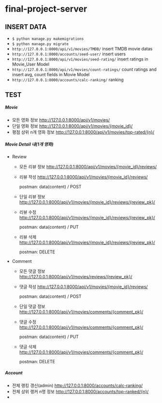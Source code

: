 # final-project-server



## INSERT DATA

- `$ python manage.py makemigrations`
- `$ python manage.py migrate`
- `http://127.0.0.1:8000/api/v1/movies/TMDB/`  insert TMDB movie datas
- `http://127.0.0.1:8000/accounts/seed-user/` insert users
- `http://127.0.0.1:8000/api/v1/movies/seed-rating/` insert ratings in Movie_User Model
- `http://127.0.0.1:8000/api/v1/movies/count-ratings/` count ratings and insert avg, count fields in Movie Model
- `http://127.0.0.1:8000/accounts/calc-ranking/` ranking



## TEST

##### Movie

- 모든 영화 정보 http://127.0.0.1:8000/api/v1/movies/
- 단일 영화 정보 http://127.0.0.1:8000/api/v1/movies/{movie_id}/
- 평점 상위 n개 영화 정보 http://127.0.0.1:8000/api/v1/movies/top-rated/{n}/



##### Movie Detail 내(1개 영화)

- Review
  - 모든 리뷰 정보 http://127.0.0.1:8000/api/v1/movies/{movie_id}/reviews/

  - 리뷰 작성 http://127.0.0.1:8000/api/v1/movies/{movie_id}/reviews/

    postman: data(content) / POST

  - 단일 리뷰 정보 http://127.0.0.1:8000/api/v1/movies/{movie_id}/reviews/{review_pk}/

  - 리뷰 수정 http://127.0.0.1:8000/api/v1/movies/{movie_id}/reviews/{review_pk}/

    postman: data(content) / PUT

  - 리뷰 삭제 http://127.0.0.1:8000/api/v1/movies/{movie_id}/reviews/{review_pk}/

    postman: DELETE

- Comment

  - 모든 댓글 정보 http://127.0.0.1:8000/api/v1/movies/reviews/{review_pk}/

  - 댓글 작성 http://127.0.0.1:8000/api/v1/movies/{movie_id}/reviews/

    postman: data(content) / POST

  - 단일 댓글 정보 http://127.0.0.1:8000/api/v1/movies/comments/{comment_pk}/

  - 댓글 수정 http://127.0.0.1:8000/api/v1/movies/comments/{comment_pk}/

    postman: data(content) / PUT

  - 댓글 삭제 http://127.0.0.1:8000/api/v1/movies/comments/{comment_pk}/

    postman: DELETE







##### Account

- 전체 랭킹 갱신(admin) http://127.0.0.1:8000/accounts/calc-ranking/
- 전체 상위 랭커 n명 정보 http://127.0.0.1:8000/accounts/top-ranked/{n}/
- 
